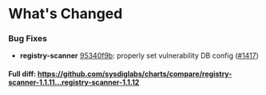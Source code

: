 # What's Changed

### Bug Fixes
- **registry-scanner** [95340f9b](https://github.com/sysdiglabs/charts/commit/95340f9b730ce58de5e3ec18b190f0e97634c597): properly set vulnerability DB config ([#1417](https://github.com/sysdiglabs/charts/issues/1417))
#### Full diff: https://github.com/sysdiglabs/charts/compare/registry-scanner-1.1.11...registry-scanner-1.1.12
